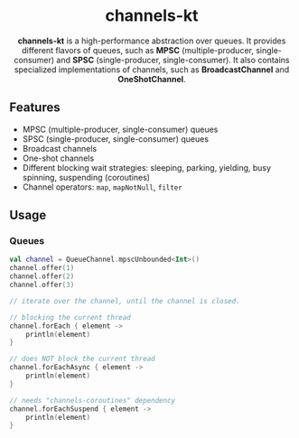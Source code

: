# <h1 align="center"> channels-kt </h1>

<p style="text-align: center;"> <b>channels-kt</b> is a high-performance abstraction over queues. It provides different flavors of
queues, such as <b>MPSC</b> (multiple-producer, single-consumer) and <b>SPSC</b> (single-producer, single-consumer).
It also contains specialized implementations of channels, such as <b>BroadcastChannel</b> and <b>OneShotChannel</b>.
</p>

## Features

- MPSC (multiple-producer, single-consumer) queues
- SPSC (single-producer, single-consumer) queues
- Broadcast channels
- One-shot channels
- Different blocking wait strategies: sleeping, parking, yielding, busy spinning, suspending (coroutines)
- Channel operators: `map`, `mapNotNull`, `filter`

## Usage

### Queues

```kotlin
val channel = QueueChannel.mpscUnbounded<Int>()
channel.offer(1)
channel.offer(2)
channel.offer(3)

// iterate over the channel, until the channel is closed. 

// blocking the current thread
channel.forEach { element ->
    println(element)
}

// does NOT block the current thread
channel.forEachAsync { element ->
    println(element)
}

// needs "channels-coroutines" dependency
channel.forEachSuspend { element ->
    println(element)
}
```
